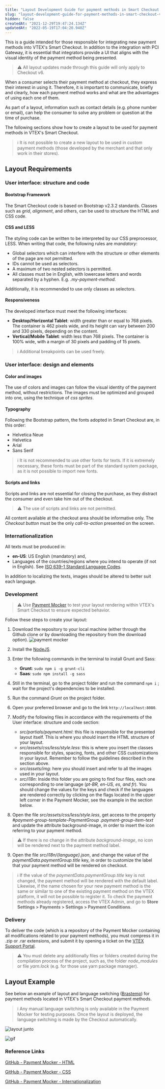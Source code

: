 ```yaml
---
title: "Layout Development Guide for payment methods in Smart Checkout VTEX"
slug: "layout-development-guide-for-payment-methods-in-smart-checkout-vtex"
hidden: false
createdAt: "2021-12-29T19:47:24.134Z"
updatedAt: "2022-05-19T17:04:20.940Z"
---
```

This is a guide intended for those responsible for integrating new payment methods into VTEX's Smart Checkout. In addition to the integration with PCI Gateway, it is essential that integrators provide a UI that aligns with the visual identity of the payment method being presented.

> ⚠️ All layout updates made through this guide will only apply to Checkout v6.

When a consumer selects their payment method at checkout, they express their interest in using it. Therefore, it is important to communicate, briefly and clearly, how each payment method works and what are the advantages of using each one of them.

As part of a layout, information such as contact details (e.g. phone number or email), can help the consumer to solve any problem or question at the time of purchase.

The following sections show how to create a layout to be used for payment methods in VTEX's Smart Checkout.

> ℹ️ It is not possible to create a new layout to be used in custom payment methods (those developed by the merchant and that only work in their stores).

## Layout Requirements

### User interface: structure and code

#### Bootstrap Framework

The Smart Checkout code is based on Bootstrap v2.3.2 standards. Classes such as *grid*, *alignment*, and others, can be used to structure the HTML and CSS code.

#### CSS and LESS

The styling code can be written to be interpreted by our CSS preprocessor, LESS. When writing that code, the following rules are *mandatory*:

- Global selectors which can interfere with the structure or other elements of the page are not permitted.
- IDs cannot be used as selectors.
- A maximum of two nested selectors is permitted.
- All classes must be in English, with lowercase letters and words separated by a hyphen. E.g. *.my-payment-method*.

Additionally, it is recommended to use only classes as selectors.

#### Responsiveness

The developed interface must meet the following interfaces:

- **Desktop/Horizontal Tablet**: width greater than or equal to 768 pixels.
  The container is 462 pixels wide, and its height can vary between 200 and 330 pixels, depending on the content.
- **Vertical/Mobile Tablet**: width less than 768 pixels.
  The container is 100% wide, with a margin of 30 pixels and padding of 15 pixels.

> ℹ️ Additional breakpoints can be used freely.

### User interface: design and elements

#### Color and images

The use of colors and images can follow the visual identity of the payment method, without restrictions. The images must be optimized and grouped into one, using the technique of *css sprites*.

#### Typography

Following the Bootstrap pattern, the fonts adopted in Smart Checkout are, in this order:

- Helvetica Neue
- Helvetica
- Arial
- Sans Serif

> ℹ️ It is not recommended to use other fonts for texts. If it is extremely necessary, these fonts must be part of the standard system package, as it is not possible to import new fonts.

#### Scripts and links

Scripts and links are not essential for closing the purchase, as they distract the consumer and even take him out of the checkout.

> ⚠️ The use of scripts and links are not permitted.

All content available at the checkout area should be informative only. The *Checkout button* must be the only *call-to-action* presented on the screen.

### Internationalization

All texts must be produced in:

- **en-US**: US English (mandatory) and,
- Languages of the countries/regions where you intend to operate (if not in English). See [ISO 639-1 Standard Language Codes](https://www.andiamo.co.uk/resources/iso-language-codes/).

In addition to localizing the texts, images should be altered to better suit each language.

### Development

> ⚠️ Use [Payment Mocker](https://github.com/vtex/payment-mocker) to test your layout rendering within VTEX's Smart Checkout to ensure expected behavior.

Follow these steps to create your layout:

1. Download the repository to your local machine (either through the Github clone or by downloading the repository from the download option).
   ![payment mocker](https://cdn.jsdelivr.net/gh/vtexdocs/dev-portal-content@main/images/layout-development-guide-for-payment-methods-in-smart-checkout-vtex-0.png)
2. Install the [NodeJS](https://nodejs.org/en/).
3. Enter the following commands in the terminal to install Grunt and Sass:

   - **Grunt**: `sudo npm i -g grunt-cli`
   - **Saas**: `sudo npm install -g sass`

4. Still in the terminal, go to the project folder and run the command `npm i` ; wait for the project's  dependencies to be installed.
5. Run the command *Grunt* on the project folder.
6. Open your preferred browser and go to the link `http://localhost:8080`.
7. Modify the following files in accordance with the requirements of the User interface: structure and code section:

   - *src/partials/payment.html*: this file is responsible for the presented layout itself. This is where you should insert the HTML structure of your layout.
   - *src/assets/css/less/style.less*: this is where you insert the classes responsible for styles, spacing, fonts, and other CSS customizations in your layout. Remember to follow the guidelines described in the section above.
   - *src/assets/img*: here you should insert and refer to all the images used in your layout.
   - *src/i18n*: Inside this folder you are going to find four files, each one corresponding to one language (*pt-BR, en-US, es, and fr*). You should change the values for the keys and check if the languages are rendered correctly by clicking on the flags located in the upper left corner in the Payment Mocker, see the example in the section below.
8. Open the file *src/assets/css/less/style.less*, get access to the property *#payment-group-template-PaymentGroup* *.payment-group-item-text* and update the attribute background-image, in order to insert the icon referring to your payment method.

> ⚠️ If there is no change in the attribute *background-image*, no icon will be rendered next to the payment method label.

9. Open the file *src/i18n/{language}.json*, and change the value of the  *paymentData.paymentGroup.title* key, in order to customize the label that your payment method will be rendered on checkout.

> ℹ️ If the value of the *paymentData.paymentGroup.title* key is not changed, the payment method will be rendered with the default label. Likewise, if the name chosen for your new payment method is the same or similar to one of the existing payment method on the VTEX platform, it will not be possible to register it. To check the payment methods already registered, access the VTEX Admin, and go to **Store Settings > Payments > Settings > Payment Conditions**.

### Delivery

To deliver the code (which is a repository of the Payment Mocker containing all modifications related to your payment methods), you must compress it in .zip or .rar extensions, and submit it by opening a ticket on the [VTEX Support Portal](https://help.vtex.com/support).

> ⚠️ You must delete any additionally files or folders created during the compilation process of the project, such as, the folder *node_modules* or file *yarn.lock* (e.g. for those use yarn package manager).

## Layout Example

See below an example of layout and language switching ([Brastemp](http://loja.brastemp.com.br/)) for payment methods located in VTEX's Smart Checkout payment methods.

> ℹ️ Any manual language switching is only available in the Payment Mocker for testing purposes. Once the layout is deployed, the language switching is made by the Checkout automatically.

![layout junto](https://cdn.jsdelivr.net/gh/vtexdocs/dev-portal-content@main/images/layout-development-guide-for-payment-methods-in-smart-checkout-vtex-1.png)

![gif](https://cdn.jsdelivr.net/gh/vtexdocs/dev-portal-content@main/images/layout-development-guide-for-payment-methods-in-smart-checkout-vtex-2.gif)

### Reference Links

[GitHub - Payment Mocker - HTML](https://github.com/vtex/payment-mocker/blob/master/src/partials/payment.html)

[GitHub - Payment Mocker - CSS](https://github.com/vtex/payment-mocker/blob/master/src/assets/css/less/style.less)

[GitHub - Payment Mocker - Internationalization](https://github.com/vtex/payment-mocker/tree/master/src/i18n)
